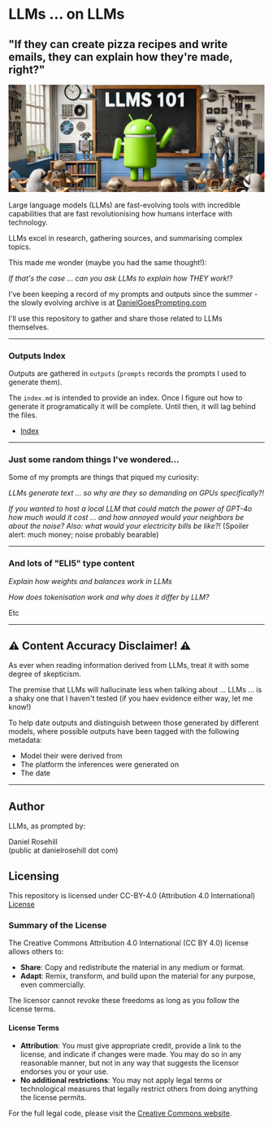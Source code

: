 # LLMs ... on LLMs

## "If they can create pizza recipes and write emails, they can explain how they're made, right?"

![alt text](repo-files/images/header.webp)

 Large language models (LLMs) are fast-evolving tools with incredible capabilities that are fast revolutionising how humans interface with technology.

 LLMs excel in research, gathering sources, and summarising complex topics.

This made me wonder (maybe you had the same thought!):

*If that's the case ... can you ask LLMs to explain how THEY work!?*

I've been keeping a record of my prompts and outputs since the summer - the slowly evolving archive is at [DanielGoesPrompting.com](https://danielgoesprompting.com)

I'll use this repository to gather and share those related to LLMs themselves.

---

### Outputs Index

Outputs are gathered in `outputs` (`prompts` records the prompts I used to generate them).

The `index.md` is intended to provide an index. Once I figure out how to generate it programatically it will be complete. Until then, it will lag behind the files.

- [Index](https://github.com/danielrosehill/LLMs-on-LLMs/blob/main/outputs/index.md)

---

### Just some random things I've wondered...

Some of my prompts are things that piqued my curiosity:

  *LLMs generate text ... so why are they so demanding on GPUs specifically?!*  

  *If you wanted to host a local LLM that could match the power of GPT-4o how much would it cost ... and how annoyed would your neighbors be about the noise? Also: what would your electricity bills be like?!* (Spoiler alert: much money; noise probably bearable)

  ---

### And lots of "ELI5" type content

*Explain how weights and balances work in LLMs*  

*How does tokenisation work and why does it differ by LLM?*

Etc

---

## ⚠️ Content Accuracy Disclaimer! ⚠️

As ever when reading information derived from LLMs, treat it with some degree of skepticism. 

The premise that LLMs will hallucinate less when talking about ... LLMs ... is a shaky one that I haven't tested (if you haev evidence either way, let me know!)

To help date outputs and distinguish between those generated by different models, where possible outputs have been tagged with the following metadata:

- Model their were derived from  
- The platform the inferences were generated on
- The date

---

## Author

LLMs, as prompted by:

Daniel Rosehill  
(public at danielrosehill dot com)

## Licensing

This repository is licensed under CC-BY-4.0 (Attribution 4.0 International) 
[License](https://creativecommons.org/licenses/by/4.0/)

### Summary of the License
The Creative Commons Attribution 4.0 International (CC BY 4.0) license allows others to:
- **Share**: Copy and redistribute the material in any medium or format.
- **Adapt**: Remix, transform, and build upon the material for any purpose, even commercially.

The licensor cannot revoke these freedoms as long as you follow the license terms.

#### License Terms
- **Attribution**: You must give appropriate credit, provide a link to the license, and indicate if changes were made. You may do so in any reasonable manner, but not in any way that suggests the licensor endorses you or your use.
- **No additional restrictions**: You may not apply legal terms or technological measures that legally restrict others from doing anything the license permits.

For the full legal code, please visit the [Creative Commons website](https://creativecommons.org/licenses/by/4.0/legalcode).